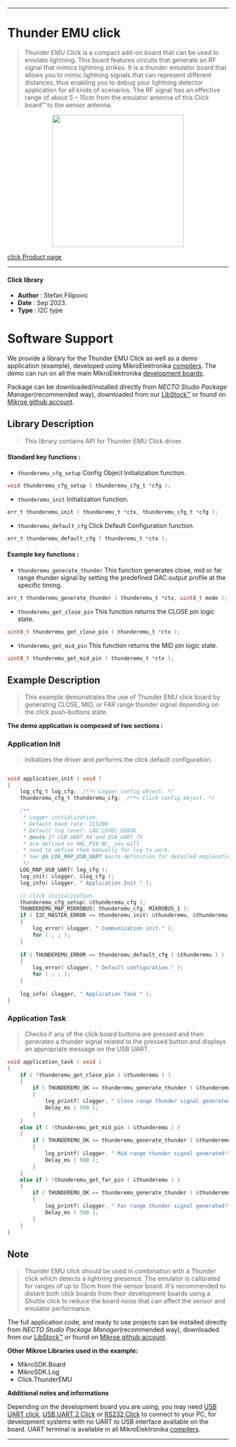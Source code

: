 
---
# Thunder EMU click

> Thunder EMU Click is a compact add-on board that can be used to emulate lightning. This board features circuits that generate an RF signal that mimics lightning strikes. It is a thunder emulator board that allows you to mimic lightning signals that can represent different distances, thus enabling you to debug your lightning detector application for all kinds of scenarios. The RF signal has an effective range of about 5 – 15cm from the emulator antenna of this Click board™ to the sensor antenna.

<p align="center">
  <img src="https://download.mikroe.com/images/click_for_ide/thunderemu_click.png" height=300px>
</p>

[click Product page](https://www.mikroe.com/thunder-emu-click)

---


#### Click library

- **Author**        : Stefan Filipovic
- **Date**          : Sep 2023.
- **Type**          : I2C type


# Software Support

We provide a library for the Thunder EMU Click
as well as a demo application (example), developed using MikroElektronika
[compilers](https://www.mikroe.com/necto-studio).
The demo can run on all the main MikroElektronika [development boards](https://www.mikroe.com/development-boards).

Package can be downloaded/installed directly from *NECTO Studio Package Manager*(recommended way), downloaded from our [LibStock&trade;](https://libstock.mikroe.com) or found on [Mikroe github account](https://github.com/MikroElektronika/mikrosdk_click_v2/tree/master/clicks).

## Library Description

> This library contains API for Thunder EMU Click driver.

#### Standard key functions :

- `thunderemu_cfg_setup` Config Object Initialization function.
```c
void thunderemu_cfg_setup ( thunderemu_cfg_t *cfg );
```

- `thunderemu_init` Initialization function.
```c
err_t thunderemu_init ( thunderemu_t *ctx, thunderemu_cfg_t *cfg );
```

- `thunderemu_default_cfg` Click Default Configuration function.
```c
err_t thunderemu_default_cfg ( thunderemu_t *ctx );
```

#### Example key functions :

- `thunderemu_generate_thunder` This function generates close, mid or far range thunder signal by setting the predefined DAC output profile at the specific timing.
```c
err_t thunderemu_generate_thunder ( thunderemu_t *ctx, uint8_t mode );
```

- `thunderemu_get_close_pin` This function returns the CLOSE pin logic state.
```c
uint8_t thunderemu_get_close_pin ( thunderemu_t *ctx );
```

- `thunderemu_get_mid_pin` This function returns the MID pin logic state.
```c
uint8_t thunderemu_get_mid_pin ( thunderemu_t *ctx );
```

## Example Description

> This example demonstrates the use of Thunder EMU click board by generating
CLOSE, MID, or FAR range thunder signal depending on the click push-buttons state.

**The demo application is composed of two sections :**

### Application Init

> Initializes the driver and performs the click default configuration.

```c

void application_init ( void )
{
    log_cfg_t log_cfg;  /**< Logger config object. */
    thunderemu_cfg_t thunderemu_cfg;  /**< Click config object. */

    /** 
     * Logger initialization.
     * Default baud rate: 115200
     * Default log level: LOG_LEVEL_DEBUG
     * @note If USB_UART_RX and USB_UART_TX 
     * are defined as HAL_PIN_NC, you will 
     * need to define them manually for log to work. 
     * See @b LOG_MAP_USB_UART macro definition for detailed explanation.
     */
    LOG_MAP_USB_UART( log_cfg );
    log_init( &logger, &log_cfg );
    log_info( &logger, " Application Init " );

    // Click initialization.
    thunderemu_cfg_setup( &thunderemu_cfg );
    THUNDEREMU_MAP_MIKROBUS( thunderemu_cfg, MIKROBUS_1 );
    if ( I2C_MASTER_ERROR == thunderemu_init( &thunderemu, &thunderemu_cfg ) ) 
    {
        log_error( &logger, " Communication init." );
        for ( ; ; );
    }
    
    if ( THUNDEREMU_ERROR == thunderemu_default_cfg ( &thunderemu ) )
    {
        log_error( &logger, " Default configuration." );
        for ( ; ; );
    }
    
    log_info( &logger, " Application Task " );
}

```

### Application Task

> Checks if any of the click board buttons are pressed and then generates a thunder
signal related to the pressed button and displays an appropriate message on the USB UART.

```c
void application_task ( void )
{
    if ( !thunderemu_get_close_pin ( &thunderemu ) )
    {
        if ( THUNDEREMU_OK == thunderemu_generate_thunder ( &thunderemu, THUNDEREMU_MODE_CLOSE ) )
        {
            log_printf( &logger, " Close range thunder signal generated!\r\n\n" );
            Delay_ms ( 500 );
        }
    }
    else if ( !thunderemu_get_mid_pin ( &thunderemu ) )
    {
        if ( THUNDEREMU_OK == thunderemu_generate_thunder ( &thunderemu, THUNDEREMU_MODE_MID ) )
        {
            log_printf( &logger, " Mid range thunder signal generated!\r\n\n" );
            Delay_ms ( 500 );
        }
    }
    else if ( !thunderemu_get_far_pin ( &thunderemu ) )
    {
        if ( THUNDEREMU_OK == thunderemu_generate_thunder ( &thunderemu, THUNDEREMU_MODE_FAR ) )
        {
            log_printf( &logger, " Far range thunder signal generated!\r\n\n" );
            Delay_ms ( 500 );
        }
    }
}
```

## Note

> Thunder EMU click should be used in combination with a Thunder click which detects
a lightning presence. The emulator is calibrated for ranges of up to 15cm from the sensor board.
It's recommended to distant both click boards from their development boards using a Shuttle click
to reduce the board noise that can affect the sensor and emulator performance.

The full application code, and ready to use projects can be installed directly from *NECTO Studio Package Manager*(recommended way), downloaded from our [LibStock&trade;](https://libstock.mikroe.com) or found on [Mikroe github account](https://github.com/MikroElektronika/mikrosdk_click_v2/tree/master/clicks).

**Other Mikroe Libraries used in the example:**

- MikroSDK.Board
- MikroSDK.Log
- Click.ThunderEMU

**Additional notes and informations**

Depending on the development board you are using, you may need
[USB UART click](https://www.mikroe.com/usb-uart-click),
[USB UART 2 Click](https://www.mikroe.com/usb-uart-2-click) or
[RS232 Click](https://www.mikroe.com/rs232-click) to connect to your PC, for
development systems with no UART to USB interface available on the board. UART
terminal is available in all MikroElektronika
[compilers](https://shop.mikroe.com/compilers).

---
